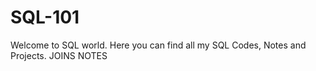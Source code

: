 
# SQL-101
Welcome to SQL world.
Here you can find all my SQL Codes, Notes and Projects.
JOINS NOTES



